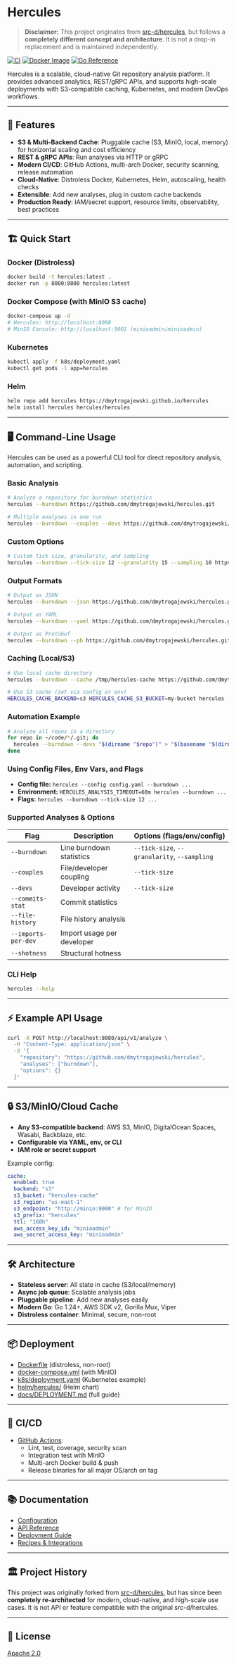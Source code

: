 # Hercules

> **Disclaimer:**
> This project originates from [src-d/hercules](https://github.com/src-d/hercules), but follows a **completely different concept and architecture**. It is not a drop-in replacement and is maintained independently.

[![CI](https://github.com/dmytrogajewski/hercules/actions/workflows/ci.yml/badge.svg)](https://github.com/dmytrogajewski/hercules/actions/workflows/ci.yml)
[![Docker Image](https://img.shields.io/badge/docker-ready-blue)](https://github.com/dmytrogajewski/hercules/pkgs/container/hercules)
[![Go Reference](https://pkg.go.dev/badge/gopkg.in/src-d/hercules.v10.svg)](https://pkg.go.dev/gopkg.in/src-d/hercules.v10)

Hercules is a scalable, cloud-native Git repository analysis platform. It provides advanced analytics, REST/gRPC APIs, and supports high-scale deployments with S3-compatible caching, Kubernetes, and modern DevOps workflows.

---

## 🚀 Features

- **S3 & Multi-Backend Cache**: Pluggable cache (S3, MinIO, local, memory) for horizontal scaling and cost efficiency
- **REST & gRPC APIs**: Run analyses via HTTP or gRPC
- **Modern CI/CD**: GitHub Actions, multi-arch Docker, security scanning, release automation
- **Cloud-Native**: Distroless Docker, Kubernetes, Helm, autoscaling, health checks
- **Extensible**: Add new analyses, plug in custom cache backends
- **Production Ready**: IAM/secret support, resource limits, observability, best practices

---

## 🏗️ Quick Start

### Docker (Distroless)
```sh
docker build -t hercules:latest .
docker run -p 8080:8080 hercules:latest
```

### Docker Compose (with MinIO S3 cache)
```sh
docker-compose up -d
# Hercules: http://localhost:8080
# MinIO Console: http://localhost:9001 (minioadmin/minioadmin)
```

### Kubernetes
```sh
kubectl apply -f k8s/deployment.yaml
kubectl get pods -l app=hercules
```

### Helm
```sh
helm repo add hercules https://dmytrogajewski.github.io/hercules
helm install hercules hercules/hercules
```

---

## 🖥️ Command-Line Usage

Hercules can be used as a powerful CLI tool for direct repository analysis, automation, and scripting.

### Basic Analysis

```sh
# Analyze a repository for burndown statistics
hercules --burndown https://github.com/dmytrogajewski/hercules.git

# Multiple analyses in one run
hercules --burndown --couples --devs https://github.com/dmytrogajewski/hercules.git
```

### Custom Options

```sh
# Custom tick size, granularity, and sampling
hercules --burndown --tick-size 12 --granularity 15 --sampling 10 https://github.com/dmytrogajewski/hercules.git
```

### Output Formats

```sh
# Output as JSON
hercules --burndown --json https://github.com/dmytrogajewski/hercules.git > result.json

# Output as YAML
hercules --burndown --yaml https://github.com/dmytrogajewski/hercules.git > result.yaml

# Output as Protobuf
hercules --burndown --pb https://github.com/dmytrogajewski/hercules.git > result.pb
```

### Caching (Local/S3)

```sh
# Use local cache directory
hercules --burndown --cache /tmp/hercules-cache https://github.com/dmytrogajewski/hercules.git

# Use S3 cache (set via config or env)
HERCULES_CACHE_BACKEND=s3 HERCULES_CACHE_S3_BUCKET=my-bucket hercules --burndown https://github.com/dmytrogajewski/hercules.git
```

### Automation Example

```sh
# Analyze all repos in a directory
for repo in ~/code/*/.git; do
  hercules --burndown --devs "$(dirname "$repo")" > "$(basename "$(dirname "$repo")").json"
done
```

### Using Config Files, Env Vars, and Flags

- **Config file:** `hercules --config config.yaml --burndown ...`
- **Environment:** `HERCULES_ANALYSIS_TIMEOUT=60m hercules --burndown ...`
- **Flags:** `hercules --burndown --tick-size 12 ...`

### Supported Analyses & Options

| Flag              | Description                                 | Options (flags/env/config)         |
|-------------------|---------------------------------------------|------------------------------------|
| `--burndown`      | Line burndown statistics                    | `--tick-size`, `--granularity`, `--sampling` |
| `--couples`       | File/developer coupling                     | `--tick-size`                      |
| `--devs`          | Developer activity                          | `--tick-size`                      |
| `--commits-stat`  | Commit statistics                           |                                    |
| `--file-history`  | File history analysis                       |                                    |
| `--imports-per-dev` | Import usage per developer                 |                                    |
| `--shotness`      | Structural hotness                          |                                    |

### CLI Help

```sh
hercules --help
```

---

## ⚡️ Example API Usage

```sh
curl -X POST http://localhost:8080/api/v1/analyze \
  -H "Content-Type: application/json" \
  -d '{
    "repository": "https://github.com/dmytrogajewski/hercules",
    "analyses": ["burndown"],
    "options": {}
  }'
```

---

## 🔒 S3/MinIO/Cloud Cache

- **Any S3-compatible backend**: AWS S3, MinIO, DigitalOcean Spaces, Wasabi, Backblaze, etc.
- **Configurable via YAML, env, or CLI**
- **IAM role or secret support**

Example config:
```yaml
cache:
  enabled: true
  backend: "s3"
  s3_bucket: "hercules-cache"
  s3_region: "us-east-1"
  s3_endpoint: "http://minio:9000" # for MinIO
  s3_prefix: "hercules"
  ttl: "168h"
  aws_access_key_id: "minioadmin"
  aws_secret_access_key: "minioadmin"
```

---

## 🛠️ Architecture

- **Stateless server**: All state in cache (S3/local/memory)
- **Async job queue**: Scalable analysis jobs
- **Pluggable pipeline**: Add new analyses easily
- **Modern Go**: Go 1.24+, AWS SDK v2, Gorilla Mux, Viper
- **Distroless container**: Minimal, secure, non-root

---

## 📦 Deployment

- [Dockerfile](./Dockerfile) (distroless, non-root)
- [docker-compose.yml](./docker-compose.yml) (with MinIO)
- [k8s/deployment.yaml](./k8s/deployment.yaml) (Kubernetes example)
- [helm/hercules/](./helm/hercules/) (Helm chart)
- [docs/DEPLOYMENT.md](./docs/DEPLOYMENT.md) (full guide)

---

## 🧪 CI/CD

- [GitHub Actions](.github/workflows/ci.yml):
  - Lint, test, coverage, security scan
  - Integration test with MinIO
  - Multi-arch Docker build & push
  - Release binaries for all major OS/arch on tag

---

## 📚 Documentation

- [Configuration](docs/CONFIGURATION.md)
- [API Reference](docs/API.md)
- [Deployment Guide](docs/DEPLOYMENT.md)
- [Recipes & Integrations](docs/RECIPES.md)

---

## 🏛️ Project History

This project was originally forked from [src-d/hercules](https://github.com/src-d/hercules), but has since been **completely re-architected** for modern, cloud-native, and high-scale use cases. It is not API or feature compatible with the original src-d/hercules.

---

## 📝 License

[Apache 2.0](./LICENSE.md)

